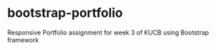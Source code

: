 # bootstrap-portfolio
Responsive Portfolio assignment for week 3 of KUCB using Bootstrap framework 
